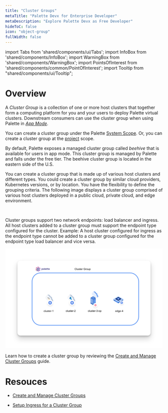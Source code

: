 ```yaml
---
title: "Cluster Groups"
metaTitle: "Palette Devx for Enterprise Developer"
metaDescription: "Explore Palette Devx as Free Developer"
hideToC: false
icon: "object-group"
fullWidth: false
---
```


import Tabs from 'shared/components/ui/Tabs';
import InfoBox from 'shared/components/InfoBox';
import WarningBox from 'shared/components/WarningBox';
import PointsOfInterest from 'shared/components/common/PointOfInterest';
import Tooltip from "shared/components/ui/Tooltip";



# Overview

A *Cluster Group* is a collection of one or more host clusters that together form a computing platform for you and your users to deploy Palette virtual clusters. Downstream consumers can use the cluster group when using Palette in [*App Mode*](/introduction/palette-modes#whatisappmode?). 

You can create a cluster group under the Palette [System Scope](/devx/cluster-groups#systemscope). Or, you can create a cluster group at the [project](/projects) scope.

By default, Palette exposes a managed cluster group called *beehive* that is available for users in app mode. This cluster group is managed by Palette and falls under the free tier. The beehive cluster group is located in the eastern side of the U.S. 

You can create a cluster group that is made up of various host clusters and different types. You could create a cluster group by similar cloud providers, Kubernetes versions, or by location. You have the flexibility to define the grouping criteria. The following image displays a cluster group comprised of various host clusters deployed in a public cloud, private cloud, and edge environment.

<br />

<WarningBox>

Cluster groups support two network endpoints: load balancer and ingress. All host clusters added to a cluster group must support the endpoint type configured for the cluster. Example: A host cluster configured for ingress as the endpoint type cannot be added to a cluster group configured for the endpoint type load balancer and vice versa.

</WarningBox>

![An example cluster group made up of various clusters](clusters_cluster-groups_index-page.png)

Learn how to create a cluster group by reviewing the [Create and Manage Cluster Groups](/clusters/cluster-groups/create-cluster-group) guide.

# Resouces

- [Create and Manage Cluster Groups](/clusters/cluster-groups/create-cluster-group)

- [Setup Ingress for a Cluster Group](/clusters/cluster-groups/ingress-cluster-group)

<br />